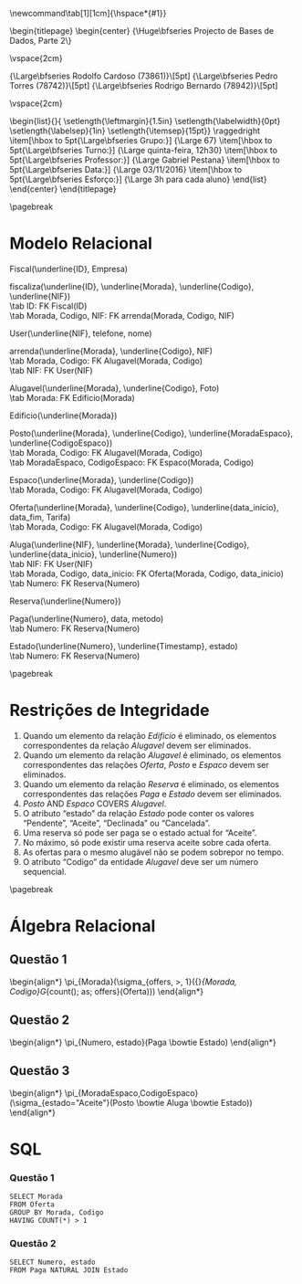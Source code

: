 \newcommand\tab[1][1cm]{\hspace*{#1}}

<!-- --- -->
<!-- title: Projecto de Bases de Dados, Parte 2 -->
<!-- author: -->
<!-- - Rodolfo Cardoso (73861) -->
<!-- - Pedro Torres (78742) -->
<!-- - Rodrigo Bernardo (78942) -->
<!-- institute: Instituto Superior Técnico -->
<!-- --- -->


\begin{titlepage}
\begin{center}
 {\Huge\bfseries Projecto de Bases de Dados, Parte 2\\}

 \vspace{2cm}

 {\Large\bfseries Rodolfo Cardoso (73861)}\\[5pt]
 {\Large\bfseries Pedro Torres (78742)}\\[5pt]
 {\Large\bfseries Rodrigo Bernardo (78942)}\\[5pt]

 \vspace{2cm}

 \begin{list}{}{
        \setlength{\leftmargin}{1.5in}
        \setlength{\labelwidth}{0pt}
        \setlength{\labelsep}{1in}
            \setlength{\itemsep}{15pt}}
            \raggedright
    \item[\hbox to 5pt{\Large\bfseries Grupo:}]     {\Large 67}
    \item[\hbox to 5pt{\Large\bfseries Turno:}]     {\Large quinta-feira, 12h30}
    \item[\hbox to 5pt{\Large\bfseries Professor:}] {\Large Gabriel Pestana}
    \item[\hbox to 5pt{\Large\bfseries Data:}]      {\Large 03/11/2016}
    \item[\hbox to 5pt{\Large\bfseries Esforço:}]   {\Large 3h para cada aluno}
 \end{list}
\end{center}
\end{titlepage}

\pagebreak

# Modelo Relacional


Fiscal(\underline{ID}, Empresa)  

fiscaliza(\underline{ID}, \underline{Morada}, \underline{Codigo}, \underline{NIF})  
\tab ID: FK Fiscal(ID)  
\tab Morada, Codigo, NIF: FK arrenda(Morada, Codigo, NIF)  

User(\underline{NIF}, telefone, nome)  

arrenda(\underline{Morada}, \underline{Codigo}, NIF)  
\tab Morada, Codigo: FK Alugavel(Morada, Codigo)  
\tab NIF: FK User(NIF)  

Alugavel(\underline{Morada}, \underline{Codigo}, Foto)  
\tab Morada: FK Edificio(Morada)  

Edificio(\underline{Morada})  

Posto(\underline{Morada}, \underline{Codigo}, \underline{MoradaEspaco}, \underline{CodigoEspaco})  
\tab Morada, Codigo: FK Alugavel(Morada, Codigo)  
\tab MoradaEspaco, CodigoEspaco: FK Espaco(Morada, Codigo)  

Espaco(\underline{Morada}, \underline{Codigo})  
\tab Morada, Codigo: FK Alugavel(Morada, Codigo)  

Oferta(\underline{Morada}, \underline{Codigo}, \underline{data\_inicio}, data_fim, Tarifa)  
\tab Morada, Codigo: FK Alugavel(Morada, Codigo)  

Aluga(\underline{NIF}, \underline{Morada}, \underline{Codigo}, \underline{data\_inicio}, \underline{Numero})  
\tab NIF: FK User(NIF)  
\tab Morada, Codigo, data\_inicio: FK Oferta(Morada, Codigo, data\_inicio)  
\tab Numero: FK Reserva(Numero)  

Reserva(\underline{Numero})  

Paga(\underline{Numero}, data, metodo)  
\tab Numero: FK Reserva(Numero)  

Estado(\underline{Numero}, \underline{Timestamp}, estado)  
\tab Numero: FK Reserva(Numero)  

<!-- This is a comment -->

\pagebreak

# Restrições de Integridade
<!-- \subsection*{\centering{Restrições de Integridade}} -->

1. Quando um elemento da relação *Edificio* é eliminado, os elementos
   correspondentes da relação *Alugavel* devem ser eliminados.
2. Quando um elemento da relação *Alugavel* é eliminado, os elementos
   correspondentes das relações *Oferta*, *Posto* e *Espaco* devem ser eliminados.
3. Quando um elemento da relação *Reserva* é eliminado, os elementos
   correspondentes das relações *Paga* e *Estado* devem ser eliminados.
4. *Posto* AND *Espaco* COVERS *Alugavel*.
5. O atributo “estado” da relação *Estado* pode conter os valores “Pendente”,
   “Aceite”, “Declinada” ou “Cancelada”.
6. Uma reserva só pode ser paga se o estado actual for “Aceite”.
7. No máximo, só pode existir uma reserva aceite sobre cada oferta.
8. As ofertas para o mesmo alugável não se podem sobrepor no tempo.
9. O atributo “Codigo” da entidade *Alugavel* deve ser um número sequencial.


\pagebreak

# Álgebra Relacional
<!-- \subsection*{\centering{Álgebra Relacional }} -->

<!-- 1. *Liste a morada de todos os edifícios que contêm pelo menos um alugável com -->
<!--    mais de uma oferta.* -->

## Questão 1
\begin{align*}
   \pi_{Morada}(\sigma_{offers\, >\, 1}({}_{Morada, Codigo}G_{count()\; as\; offers}(Oferta)))
\end{align*}

<!-- 2. *Liste o estado actual de todas as reservas pagas.* -->

## Questão 2
\begin{align*}
  \pi_{Numero, estado}(Paga \bowtie Estado)
\end{align*}

<!-- 3. *Liste o identificador completo dos espaços de trabalho cujos postos nele -->
<!--    contidos foram todos alugados. Por alugado entende-se um posto de trabalho -->
<!--    que tenha pelo menos uma oferta aceite, independentemente das suas datas.* -->

## Questão 3
\begin{align*}
  \pi_{MoradaEspaco,CodigoEspaco}(\sigma_{estado="Aceite"}(Posto \bowtie Aluga \bowtie Estado))
\end{align*}


# SQL

### Questão 1
<!-- ~~~ { .SQL } -->
~~~
SELECT Morada
FROM Oferta
GROUP BY Morada, Codigo
HAVING COUNT(*) > 1
~~~
<!-- ~~~ -->

### Questão 2
<!-- ~~~ { .SQL } -->
~~~
SELECT Numero, estado
FROM Paga NATURAL JOIN Estado
~~~
<!-- ~~~ -->

